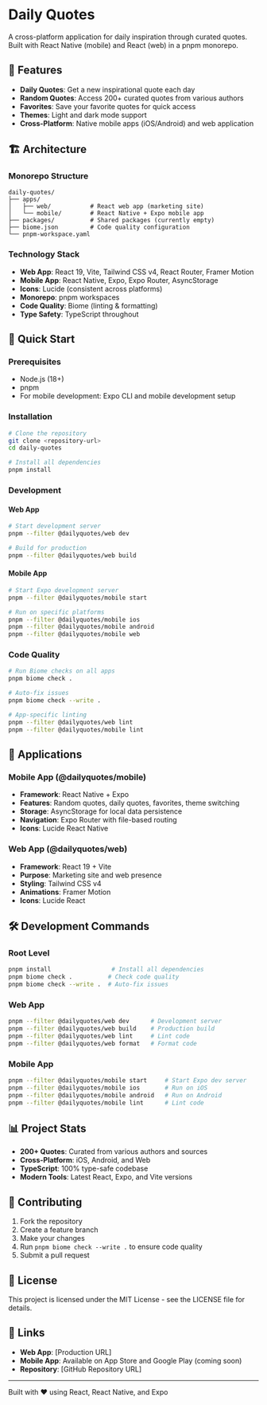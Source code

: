 # Daily Quotes

A cross-platform application for daily inspiration through curated quotes. Built with React Native (mobile) and React (web) in a pnpm monorepo.

## 🌟 Features

- **Daily Quotes**: Get a new inspirational quote each day
- **Random Quotes**: Access 200+ curated quotes from various authors
- **Favorites**: Save your favorite quotes for quick access
- **Themes**: Light and dark mode support
- **Cross-Platform**: Native mobile apps (iOS/Android) and web application

## 🏗️ Architecture

### Monorepo Structure
```
daily-quotes/
├── apps/
│   ├── web/           # React web app (marketing site)
│   └── mobile/        # React Native + Expo mobile app
├── packages/          # Shared packages (currently empty)
├── biome.json         # Code quality configuration
└── pnpm-workspace.yaml
```

### Technology Stack
- **Web App**: React 19, Vite, Tailwind CSS v4, React Router, Framer Motion
- **Mobile App**: React Native, Expo, Expo Router, AsyncStorage
- **Icons**: Lucide (consistent across platforms)
- **Monorepo**: pnpm workspaces
- **Code Quality**: Biome (linting & formatting)
- **Type Safety**: TypeScript throughout

## 🚀 Quick Start

### Prerequisites
- Node.js (18+)
- pnpm
- For mobile development: Expo CLI and mobile development setup

### Installation
```bash
# Clone the repository
git clone <repository-url>
cd daily-quotes

# Install all dependencies
pnpm install
```

### Development

#### Web App
```bash
# Start development server
pnpm --filter @dailyquotes/web dev

# Build for production
pnpm --filter @dailyquotes/web build
```

#### Mobile App
```bash
# Start Expo development server
pnpm --filter @dailyquotes/mobile start

# Run on specific platforms
pnpm --filter @dailyquotes/mobile ios
pnpm --filter @dailyquotes/mobile android
pnpm --filter @dailyquotes/mobile web
```

### Code Quality
```bash
# Run Biome checks on all apps
pnpm biome check .

# Auto-fix issues
pnpm biome check --write .

# App-specific linting
pnpm --filter @dailyquotes/web lint
pnpm --filter @dailyquotes/mobile lint
```

## 📱 Applications

### Mobile App (@dailyquotes/mobile)
- **Framework**: React Native + Expo
- **Features**: Random quotes, daily quotes, favorites, theme switching
- **Storage**: AsyncStorage for local data persistence
- **Navigation**: Expo Router with file-based routing
- **Icons**: Lucide React Native

### Web App (@dailyquotes/web)
- **Framework**: React 19 + Vite
- **Purpose**: Marketing site and web presence
- **Styling**: Tailwind CSS v4
- **Animations**: Framer Motion
- **Icons**: Lucide React

## 🛠️ Development Commands

### Root Level
```bash
pnpm install                 # Install all dependencies
pnpm biome check .          # Check code quality
pnpm biome check --write .  # Auto-fix issues
```

### Web App
```bash
pnpm --filter @dailyquotes/web dev      # Development server
pnpm --filter @dailyquotes/web build    # Production build
pnpm --filter @dailyquotes/web lint     # Lint code
pnpm --filter @dailyquotes/web format   # Format code
```

### Mobile App
```bash
pnpm --filter @dailyquotes/mobile start     # Start Expo dev server
pnpm --filter @dailyquotes/mobile ios       # Run on iOS
pnpm --filter @dailyquotes/mobile android   # Run on Android
pnpm --filter @dailyquotes/mobile lint      # Lint code
```

## 📊 Project Stats

- **200+ Quotes**: Curated from various authors and sources
- **Cross-Platform**: iOS, Android, and Web
- **TypeScript**: 100% type-safe codebase
- **Modern Tools**: Latest React, Expo, and Vite versions

## 🤝 Contributing

1. Fork the repository
2. Create a feature branch
3. Make your changes
4. Run `pnpm biome check --write .` to ensure code quality
5. Submit a pull request

## 📄 License

This project is licensed under the MIT License - see the LICENSE file for details.

## 🔗 Links

- **Web App**: [Production URL]
- **Mobile App**: Available on App Store and Google Play (coming soon)
- **Repository**: [GitHub Repository URL]

---

Built with ❤️ using React, React Native, and Expo